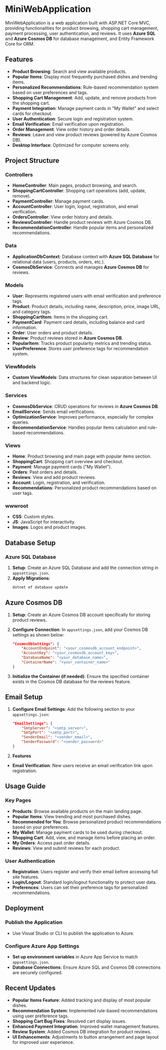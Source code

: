# MiniWebApplication

MiniWebApplication is a web application built with ASP.NET Core MVC, providing functionalities for product browsing, shopping cart management, payment processing, user authentication, and reviews. It uses **Azure SQL** and **Azure Cosmos DB** for database management, and Entity Framework Core for ORM.

## Features

- **Product Browsing**: Search and view available products.
- **Popular Items**: Display most frequently purchased dishes and trending items.
- **Personalized Recommendations**: Rule-based recommendation system based on user preferences and tags.
- **Shopping Cart Management**: Add, update, and remove products from the shopping cart.
- **Payment Integration**: Manage payment cards in "My Wallet" and select cards for checkout.
- **User Authentication**: Secure login and registration system.
- **Email Verification**: Email verification upon registration.
- **Order Management**: View order history and order details.
- **Reviews**: Leave and view product reviews (powered by Azure Cosmos DB).
- **Desktop Interface**: Optimized for computer screens only.

## Project Structure

### Controllers

- **HomeController**: Main pages, product browsing, and search.
- **ShoppingCartController**: Shopping cart operations (add, update, remove).
- **PaymentController**: Manage payment cards.
- **AccountController**: User login, logout, registration, and email verification.
- **OrdersController**: View order history and details.
- **ReviewsController**: Handle product reviews with Azure Cosmos DB.
- **RecommendationController**: Handle popular items and personalized recommendations.

### Data

- **ApplicationDbContext**: Database context with **Azure SQL Database** for relational data (users, products, orders, etc.).
- **CosmosDbService**: Connects and manages **Azure Cosmos DB** for reviews.

### Models

- **User**: Represents registered users with email verification and preference tags.
- **Product**: Product details, including name, description, price, image URL, and category tags.
- **ShoppingCartItem**: Items in the shopping cart.
- **PaymentCard**: Payment card details, including balance and card information.
- **Order**: User orders and product details.
- **Review**: Product reviews stored in **Azure Cosmos DB**.
- **PopularItem**: Tracks product popularity metrics and trending status.
- **UserPreference**: Stores user preference tags for recommendation system.

### ViewModels

- **Custom ViewModels**: Data structures for clean separation between UI and backend logic.

### Services

- **CosmosDbService**: CRUD operations for reviews in **Azure Cosmos DB**.
- **EmailService**: Sends email verifications.
- **OptimizationService**: Improves performance, especially for complex queries.
- **RecommendationService**: Handles popular items calculation and rule-based recommendations.

### Views

- **Home**: Product browsing and main page with popular items section.
- **ShoppingCart**: Shopping cart overview and checkout.
- **Payment**: Manage payment cards ("My Wallet").
- **Orders**: Past orders and details.
- **Reviews**: View and add product reviews.
- **Account**: Login, registration, and verification.
- **Recommendations**: Personalized product recommendations based on user tags.

### wwwroot

- **CSS**: Custom styles.
- **JS**: JavaScript for interactivity.
- **Images**: Logos and product images.

## Database Setup

### Azure SQL Database

1. **Setup**: Create an Azure SQL Database and add the connection string in `appsettings.json`.
2. **Apply Migrations**:
   ```bash
   dotnet ef database update
   ```

## Azure Cosmos DB

1. **Setup**: Create an Azure Cosmos DB account specifically for storing product reviews.

2. **Configure Connection**: In `appsettings.json`, add your Cosmos DB settings as shown below:

   ```json
   "CosmosDbSettings": {
       "AccountEndpoint": "<your_cosmosdb_account_endpoint>",
       "AccountKey": "<your_cosmosdb_account_key>",
       "DatabaseName": "<your_database_name>",
       "ContainerName": "<your_container_name>"
   }
   ```

3. **Initialize the Container (if needed)**: Ensure the specified container exists in the Cosmos DB database for the reviews feature.

## Email Setup

1. **Configure Email Settings**: Add the following section to your `appsettings.json`:

   ```json
   "EmailSettings": {
       "SmtpServer": "<smtp_server>",
       "SmtpPort": "<smtp_port>",
       "SenderEmail": "<sender_email>",
       "SenderPassword": "<sender_password>"
   }
   ```

2. **Features**
  - **Email Verification**: New users receive an email verification link upon registration.

## Usage Guide

### Key Pages
- **Products**: Browse available products on the main landing page.
- **Popular Items**: View trending and most purchased dishes.
- **Recommended for You**: Browse personalized product recommendations based on your preferences.
- **My Wallet**: Manage payment cards to be used during checkout.
- **Shopping Cart**: Add, view, and manage items before placing an order.
- **My Orders**: Access past order details.
- **Reviews**: View and submit reviews for each product.

### User Authentication
- **Registration**: Users register and verify their email before accessing full site features.
- **Login/Logout**: Standard login/logout functionality to protect user data.
- **Preferences**: Users can set their preference tags for personalized recommendations.

## Deployment

### Publish the Application
- Use Visual Studio or CLI to publish the application to Azure.

### Configure Azure App Settings
- **Set up environment variables** in Azure App Service to match `appsettings.json`.
- **Database Connections**: Ensure Azure SQL and Cosmos DB connections are securely configured.

## Recent Updates

- **Popular Items Feature**: Added tracking and display of most popular dishes.
- **Recommendation System**: Implemented rule-based recommendations using user preference tags.
- **Shopping Cart Bug Fixes**: Resolved cart display issues.
- **Enhanced Payment Integration**: Improved wallet management features.
- **Review System**: Added Cosmos DB integration for product reviews.
- **UI Enhancements**: Adjustments to button arrangement and page layout for improved user experience.
